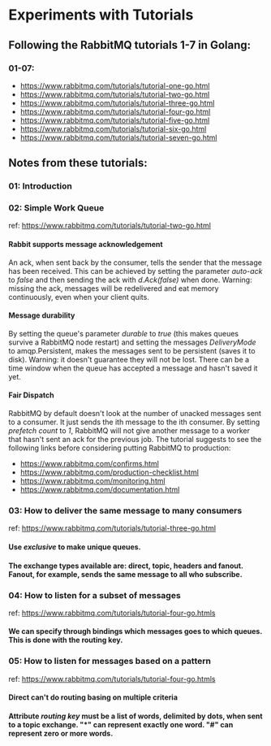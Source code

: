 # Experiments with Tutorials

## Following the RabbitMQ tutorials 1-7 in Golang:

### 01-07:
- https://www.rabbitmq.com/tutorials/tutorial-one-go.html
- https://www.rabbitmq.com/tutorials/tutorial-two-go.html
- https://www.rabbitmq.com/tutorials/tutorial-three-go.html
- https://www.rabbitmq.com/tutorials/tutorial-four-go.html
- https://www.rabbitmq.com/tutorials/tutorial-five-go.html
- https://www.rabbitmq.com/tutorials/tutorial-six-go.html
- https://www.rabbitmq.com/tutorials/tutorial-seven-go.html

## Notes from these tutorials:
### 01: Introduction
### 02: Simple Work Queue
ref: https://www.rabbitmq.com/tutorials/tutorial-two-go.html
#### Rabbit supports message acknowledgement
An ack, when sent back by the consumer, tells the sender that the message has been received. This can be achieved by setting the parameter <i>auto-ack</i> to <i>false</i> and then sending the ack with <i>d.Ack(false)</i> when done. 
Warning: missing the ack, messages will be redelivered and eat memory continuously, even when your client quits.
#### Message durability
By setting the queue's parameter <i>durable</i> to <i>true</i> (this makes queues survive a RabbitMQ node restart) and setting the messages <i>DeliveryMode</i> to amqp.Persistent, makes the messages sent to be persistent (saves it to disk).
Warning: it doesn't guarantee they will not be lost. There can be a time window when the queue has accepted a message and hasn't saved it yet.
#### Fair Dispatch
RabbitMQ by default doesn't look at the number of unacked messages sent to a consumer. It just sends the ith message to the ith consumer. By setting <i>prefetch count</i> to <i>1</i>,  RabbitMQ will not give another message to a worker that hasn't sent an ack for the previous job. The tutorial suggests to see the following links before considering putting RabbitMQ to production:
- https://www.rabbitmq.com/confirms.html
- https://www.rabbitmq.com/production-checklist.html
- https://www.rabbitmq.com/monitoring.html
- https://www.rabbitmq.com/documentation.html

### 03: How to deliver the same message to many consumers
ref: https://www.rabbitmq.com/tutorials/tutorial-three-go.html
#### Use <i>exclusive</i> to make unique queues.
#### The exchange types available are: direct, topic, headers and fanout. Fanout, for example, sends the same message to all who subscribe.

### 04: How to listen for a subset of messages
ref: https://www.rabbitmq.com/tutorials/tutorial-four-go.htmls
#### We can specify through bindings which messages goes to which queues. This is done with the routing key. 

### 05: How to listen for messages based on a pattern
ref: https://www.rabbitmq.com/tutorials/tutorial-four-go.htmls
#### Direct can't do routing basing on multiple criteria
#### Attribute <i>routing key</i> must be a list of words, delimited by dots, when sent to a topic exchange. "*" can represent exactly one word. "#" can represent zero or more words. 
#### 